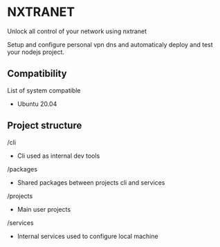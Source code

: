 # NXTRANET

Unlock all control of your network using nxtranet

Setup and configure personal vpn dns and automaticaly deploy and test your nodejs project.

## Compatibility

List of system compatible
- Ubuntu 20.04

## Project structure

/cli
  - Cli used as internal dev tools

/packages
  - Shared packages between projects cli and services

/projects
  - Main user projects

/services
  - Internal services used to configure local machine

